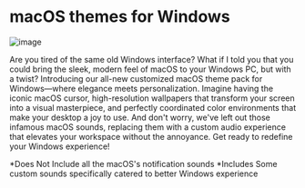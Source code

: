 # macOS themes for Windows
![image](https://github.com/user-attachments/assets/ad512478-cd0a-44cb-a2fc-3e6f2ab5f374)

Are you tired of the same old Windows interface? What if I told you that you could bring the sleek, modern feel of macOS to your Windows PC, but with a twist? Introducing our all-new customized macOS theme pack for Windows—where elegance meets personalization. Imagine having the iconic macOS cursor, high-resolution wallpapers that transform your screen into a visual masterpiece, and perfectly coordinated color environments that make your desktop a joy to use. And don't worry, we've left out those infamous macOS sounds, replacing them with a custom audio experience that elevates your workspace without the annoyance. Get ready to redefine your Windows experience!

*Does Not Include all the macOS's notification sounds
*Includes Some custom sounds specifically catered to better Windows experience 
